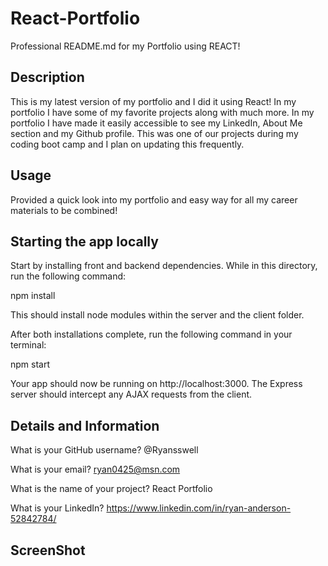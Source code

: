 # React-Portfolio

Professional README.md for my Portfolio using REACT!

## Description

This is my latest version of my portfolio and I did it using React! In my portfolio I have some of my favorite projects along with much more. In my portfolio I have made it easily accessible to see my LinkedIn, About Me section and my Github profile. This was one of our projects during my coding boot camp and I plan on updating this frequently.

## Usage

Provided a quick look into my portfolio and easy way for all my career materials to be combined!

## Starting the app locally

Start by installing front and backend dependencies. While in this directory, run the following command:

npm install

This should install node modules within the server and the client folder.

After both installations complete, run the following command in your terminal:

npm start

Your app should now be running on http://localhost:3000. The Express server should intercept any AJAX requests from the client.

## Details and Information

What is your GitHub username? @Ryansswell

What is your email? ryan0425@msn.com

What is the name of your project? React Portfolio

What is your LinkedIn? https://www.linkedin.com/in/ryan-anderson-52842784/

## ScreenShot

![]()
